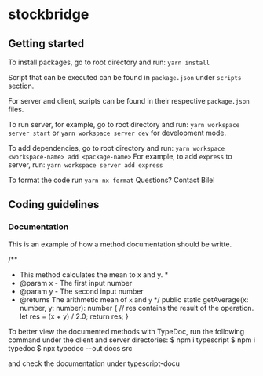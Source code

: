 # stockbridge

## Getting started

To install packages, go to root directory and run: `yarn install`

Script that can be executed can be found in `package.json` under `scripts` section.

For server and client, scripts can be found in their respective `package.json` files.

To run server, for example, go to root directory and run: `yarn workspace server start` or `yarn workspace server dev` for development mode.

To add dependencies, go to root directory and run: `yarn workspace <workspace-name> add <package-name>`
For example, to add `express` to server, run: `yarn workspace server add express`

To format the code run `yarn nx format`
Questions? Contact Bilel


## Coding guidelines


### Documentation 

This is an example of how a method documentation should be writte.

   /**
   * This method calculates the mean to x and y.   *
   * @param x - The first input number
   * @param y - The second input number
   * @returns The arithmetic mean of `x` and `y`
   */
  public static getAverage(x: number, y: number): number {
    // res contains the result of the operation.
    let res = (x + y) / 2.0;
    return res; 
  }


To better view the documented methods with TypeDoc, run the following command under the client and server directories:
   $ npm i typescript
   $ npm i typedoc
   $ npx typedoc --out docs src  

and check the documentation under typescript-docu
